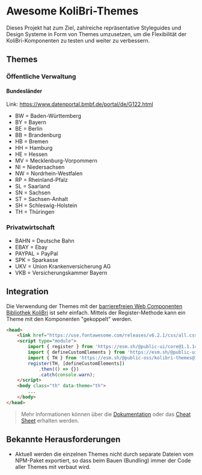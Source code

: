 # Awesome KoliBri-Themes

Dieses Projekt hat zum Ziel, zahlreiche repräsentative Styleguides und Design Systeme in Form von Themes umzusetzen, um die Flexibilität der KoliBri-Komponenten zu testen und weiter zu verbessern.

## Themes

### Öffentliche Verwaltung

#### Bundesländer

Link: <https://www.datenportal.bmbf.de/portal/de/G122.html>

- BW = Baden-Württemberg
- BY = Bayern
- BE = Berlin
- BB = Brandenburg
- HB = Bremen
- HH = Hamburg
- HE = Hessen
- MV = Mecklenburg-Vorpommern
- NI = Niedersachsen
- NW = Nordrhein-Westfalen
- RP = Rheinland-Pfalz
- SL = Saarland
- SN = Sachsen
- ST = Sachsen-Anhalt
- SH = Schleswig-Holstein
- TH = Thüringen

### Privatwirtschaft

- BAHN = Deutsche Bahn
- EBAY = Ebay
- PAYPAL = PayPal
- SPK = Sparkasse
- UKV = Union Krankenversicherung AG
- VKB = Versicherungskammer Bayern

## Integration

Die Verwendung der Themes mit der [barrierefreien Web Componenten Bibliothek KoliBri](https://github.com/public-ui) ist sehr einfach. Mittels der Register-Methode kann ein Theme mit den Komponenten "gekoppelt" werden.

```html
<head>
	<link href="https://use.fontawesome.com/releases/v6.2.1/css/all.css" rel="stylesheet" />
	<script type="module">
		import { register } from 'https://esm.sh/@public-ui/core@1.1.14';
		import { defineCustomElements } from 'https://esm.sh/@public-ui/components@1.1.14/dist/loader';
		import { TH } from 'https://esm.sh/@public-oss/kolibri-themes@1.1.14';
		register(TH, [defineCustomElements])
			.then(() => {})
			.catch(console.warn);
	</script>
	<body class="th" data-theme="th">
		...
	</body>
</head>
```

> Mehr Informationen können über die [Dokumentation](https://public-ui.github.io) oder das [Cheat Sheet](https://public-ui.github.io/kolibri-accessible-web-components.cheat-sheet.html) erhalten werden.

## Bekannte Herausforderungen

- Aktuell werden die einzelnen Themes nicht durch separate Dateien vom NPM-Paket exportiert, so dass beim Bauen (Bundling) immer der Code aller Themes mit verbaut wird.
